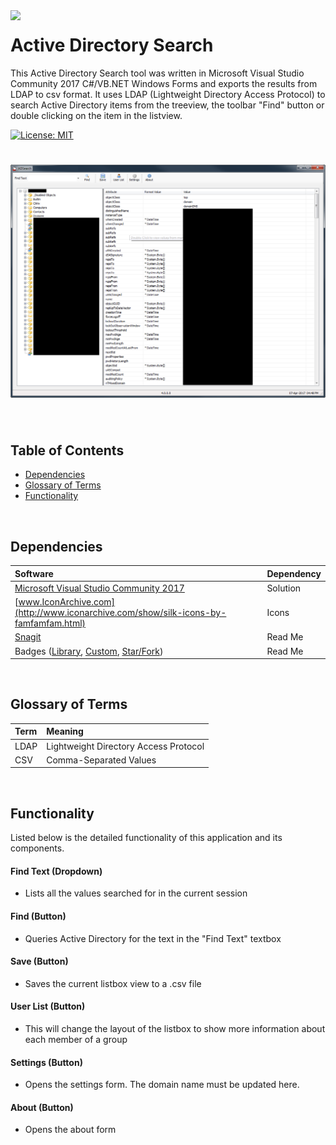 <img align="left" src="https://raw.githubusercontent.com/aduguid/ActiveDirectorySearch/master/CS/Resources/ADSearch.ico" width="64px">

# Active Directory Search
This Active Directory Search tool was written in Microsoft Visual Studio Community 2017 C#/VB.NET Windows Forms and exports the results from LDAP to csv format. It uses LDAP (Lightweight Directory Access Protocol) to search Active Directory items from the treeview, the toolbar "Find" button or double clicking on the item in the listview.

[![License: MIT](https://img.shields.io/badge/License-MIT-yellow.svg)](LICENSE "MIT License Copyright © 2017 Anthony Duguid")
<!---
[![star this repo](http://githubbadges.com/star.svg?user=aduguid&repo=ActiveDirectorySearch&style=flat&color=fff&background=007ec6)](http://github.com/aduguid/ActiveDirectorySearch)
[![fork this repo](http://githubbadges.com/fork.svg?user=aduguid&repo=ActiveDirectorySearch&style=flat&color=fff&background=007ec6)](http://github.com/aduguid/ActiveDirectorySearch/fork)
[![contributions welcome](https://img.shields.io/badge/contributions-welcome-brightgreen.svg?style=flat)](https://github.com/aduguid/ActiveDirectorySearch/issues)
--->

<h1 align="center">
  <img src="Images/main_form.png" alt="MyApp" />
</h1>

<br>

## Table of Contents
- <a href="#dependencies">Dependencies</a>
- <a href="#glossary-of-terms">Glossary of Terms</a>
- <a href="#functionality">Functionality</a>

<br>

<a id="user-content-dependencies" class="anchor" href="#dependencies" aria-hidden="true"> </a>
## Dependencies
|Software                        |Dependency                 |
|:-------------------------------|:--------------------------|
|[Microsoft Visual Studio Community 2017](https://www.visualstudio.com/vs/whatsnew/)|Solution|
|[www.IconArchive.com](http://www.iconarchive.com/show/silk-icons-by-famfamfam.html)|Icons|
|[Snagit](http://discover.techsmith.com/snagit-non-brand-desktop/?gclid=CNzQiOTO09UCFVoFKgod9EIB3g)|Read Me|
|Badges ([Library](https://shields.io/), [Custom](https://rozaxe.github.io/factory/), [Star/Fork](http://githubbadges.com))|Read Me|

<br>

<a id="user-content-glossary-of-terms" class="anchor" href="#glossary-of-terms" aria-hidden="true"> </a>
## Glossary of Terms
| Term                      | Meaning                                                                                  |
|:--------------------------|:-----------------------------------------------------------------------------------------|
|LDAP |Lightweight Directory Access Protocol|
|CSV |Comma-Separated Values|

<br>

<a id="user-content-functionality" class="anchor" href="#functionality" aria-hidden="true"> </a>
## Functionality
Listed below is the detailed functionality of this application and its components.  

####	Find Text (Dropdown)
* Lists all the values searched for in the current session

####	Find (Button)
* Queries Active Directory for the text in the "Find Text" textbox

#### Save (Button)
* Saves the current listbox view to a .csv file

####	User List (Button)
* This will change the layout of the listbox to show more information about each member of a group

####	Settings (Button)
* Opens the settings form. The domain name must be updated here.

####	About (Button)
* Opens the about form
